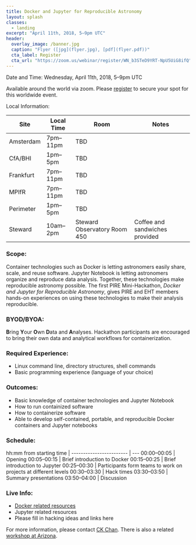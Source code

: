 ```yaml
---
title: Docker and Jupyter for Reproducible Astronomy
layout: splash
classes:
  - landing
excerpt: "April 11th, 2018, 5–9pm UTC"
header:
  overlay_image: /banner.jpg
  caption: "Flyer ([jpg](flyer.jpg), [pdf](flyer.pdf))"
  cta_label: Register
  cta_url: "https://zoom.us/webinar/register/WN_b3STeD9YRT-NpU5UiG8ifQ"
---
```


Date and Time: Wednesday, April 11th, 2018, 5–9pm UTC

Available around the world via zoom.  Please [register](https://zoom.us/webinar/register/WN_b3STeD9YRT-NpU5UiG8ifQ) to secure your spot for this worldwide event.

Local Information:

Site | Local Time | Room | Notes
---- | ---------- | ---- | -----
Amsterdam | 7pm–11pm | TBD |
CfA/BHI | 1pm–5pm | TBD |
Frankfurt | 7pm–11pm | TBD |
MPIfR | 7pm–11pm | TBD |
Perimeter | 1pm–5pm | TBD |
Steward | 10am–2pm | Steward Observatory Room 450 | Coffee and sandwiches provided

### Scope:

Container technologies such as Docker is letting astronomers easily share, scale, and reuse software.  Jupyter Notebook is letting astronomers organize and reproduce data analysis.  Together, these technologies make reproducible astronomy possible.  The first PIRE Mini-Hackathon, *Docker and Jupyter for Reproducible Astronomy*, gives PIRE and EHT members hands-on experiences on using these technologies to make their analysis reproducible.

### BYOD/BYOA:

**B**ring **Y**our **O**wn **D**ata and **A**nalyses.  Hackathon participants are encouraged to bring their own data and analytical workflows for containerization.

### Required Experience:

- Linux command line, directory structures, shell commands
- Basic programming experience (language of your choice)

### Outcomes:

- Basic knowledge of container technologies and Jupyter Notebook
- How to run containized software
- How to containerize software
- Able to develop self-contained, portable, and reproducible Docker containers and Jupyter notebooks

### Schedule:

hh:mm from starting time |
------------------------ | ---
00:00–00:05 | Opening
00:05–00:15 | Brief introduction to Docker
00:15–00:25 | Brief introduction to Jupyter
00:25–00:30 | Participants form teams to work on projects at different levels
00:30–03:30 | Hack times
03:30–03:50 | Summary presentations
03:50–04:00 | Discussion

### Live Info:

- [Docker related resources](https://cyverse-container-camp-workshop-2018.readthedocs-hosted.com/en/latest/useful_resources/usefulresources_docker.html)
- Jupyter related resources
- Please fill in hacking ideas and links here

For more information, please contact [CK Chan](mailto:chanc@email.arizona.edu).   There is also a related [workshop at Arizona](https://astrocontainers.github.io/2018-05-workshop).

